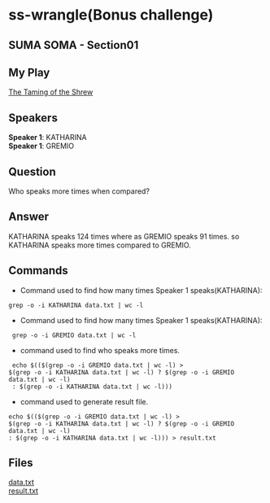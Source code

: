 # ss-wrangle(Bonus challenge)

## SUMA SOMA - Section01

## My Play
[The Taming of the Shrew](http://shakespeare.mit.edu/taming_shrew/full.html)

## Speakers

<strong>Speaker 1</strong>: KATHARINA <br>
<strong>Speaker 1</strong>: GREMIO

## Question

Who speaks more times when compared?

## Answer

KATHARINA speaks 124 times where as GREMIO speaks 91 times. so KATHARINA speaks more times compared to GREMIO.

## Commands

- Command used to find how many times Speaker 1 speaks(KATHARINA):
```
grep -o -i KATHARINA data.txt | wc -l
 ```
- Command used to find how many times Speaker 1 speaks(KATHARINA):
```
 grep -o -i GREMIO data.txt | wc -l
 ```
 - command used to find who speaks more times.
```
 echo $(($(grep -o -i GREMIO data.txt | wc -l) > 
$(grep -o -i KATHARINA data.txt | wc -l) ? $(grep -o -i GREMIO data.txt | wc -l)
 : $(grep -o -i KATHARINA data.txt | wc -l)))
```
- command used to generate result file.
```
echo $(($(grep -o -i GREMIO data.txt | wc -l) > 
$(grep -o -i KATHARINA data.txt | wc -l) ? $(grep -o -i GREMIO data.txt | wc -l)
: $(grep -o -i KATHARINA data.txt | wc -l))) > result.txt
```
## Files

[data.txt](https://github.com/suma-gitrep/ss-wrangle/blob/main/data.txt) <br>
[result.txt](https://github.com/suma-gitrep/ss-wrangle/blob/main/result.txt)





